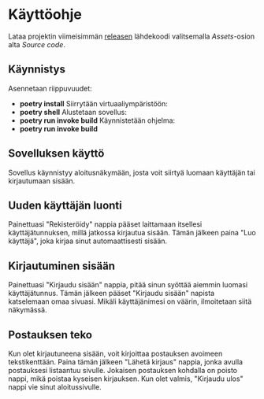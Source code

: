 # Käyttöohje #
Lataa projektin viimeisimmän [releasen]() lähdekoodi valitsemalla _Assets_-osion alta _Source code_.
## Käynnistys ##

Asennetaan riippuvuudet:
- **poetry install**
Siirrytään virtuaaliympäristöön:
- **poetry shell**
Alustetaan sovellus:
- **poetry run invoke build**
Käynnistetään ohjelma:
- **poetry run invoke build**

## Sovelluksen käyttö ##
Sovellus käynnistyy aloitusnäkymään, josta voit siirtyä luomaan käyttäjän tai kirjautumaan sisään.

## Uuden käyttäjän luonti ##
Painettuasi "Rekisteröidy" nappia pääset laittamaan itsellesi käyttäjätunnuksen, millä jatkossa kirjautua sisään. Tämän jälkeen paina "Luo käyttäjä", joka kirjaa sinut automaattisesti sisään.

## Kirjautuminen sisään ##
Painettuasi "Kirjaudu sisään" nappia, pitää sinun syöttää aiemmin luomasi käyttäjätunnus. Tämän jälkeen pääset "Kirjaudu sisään" napista katselemaan omaa sivuasi. Mikäli käyttäjänimesi on väärin, ilmoitetaan siitä näkymässä.

## Postauksen teko ##
Kun olet kirjautuneena sisään, voit kirjoittaa postauksen avoimeen tekstikenttään. Paina tämän jälkeen "Lähetä kirjaus" nappia, jonka avulla postauksesi listaantuu sivulle. Jokaisen postauksen kohdalla on poisto nappi, mikä poistaa kyseisen kirjauksen. Kun olet valmis, "Kirjaudu ulos" nappi vie sinut aloitussivulle.